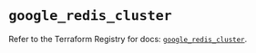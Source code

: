 # `google_redis_cluster`

Refer to the Terraform Registry for docs: [`google_redis_cluster`](https://registry.terraform.io/providers/hashicorp/google-beta/6.23.0/docs/resources/google_redis_cluster).
